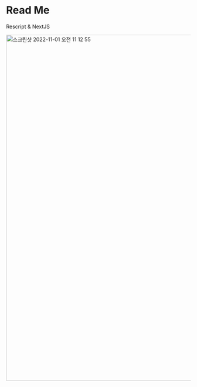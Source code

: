 # Read Me

Rescript & NextJS

<img width="941" alt="스크린샷 2022-11-01 오전 11 12 55" src="https://user-images.githubusercontent.com/80671448/199144132-a6888dfc-6b26-4f11-b074-0316c26d4c49.png">
